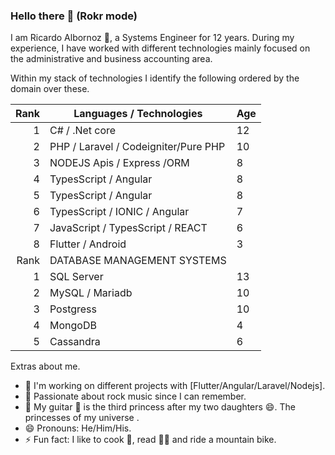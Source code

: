 ### Hello there 👋 (Rokr mode)

I am Ricardo Albornoz 💙, a Systems Engineer for 12 years. During my experience, I have worked with different technologies mainly focused on the administrative and business accounting area.

Within my stack of technologies I identify the following ordered by the domain over these.

| Rank|       Languages / Technologies       | Age |
|----:|--------------------------------------|-----|
|    1| C# / .Net core                       |  12 |
|    2| PHP / Laravel / Codeigniter/Pure PHP |  10 |
|    3| NODEJS Apis  / Express /ORM          |   8 |        
|    4| TypesScript  / Angular               |   8 |
|    5| TypesScript  / Angular               |   8 |
|    6| TypesScript  / IONIC / Angular       |   7 |
|    7| JavaScript   / TypesScript / REACT   |   6 |      
|    8| Flutter      / Android               |   3 |
| Rank|       DATABASE MANAGEMENT SYSTEMS    |     |
|    1| SQL Server                           |  13 |
|    2| MySQL / Mariadb                      |  10 |
|    3| Postgress                            |  10 |
|    4| MongoDB                              |   4 |
|    5| Cassandra                            |   6 |

Extras about me.
- 🔭 I'm working on different projects with [Flutter/Angular/Laravel/Nodejs].
- 🌱 Passionate about rock music since I can remember.
- 🎸 My guitar 🎸 is the third princess after my two daughters 😄. The princesses of my universe .
- 😄 Pronouns: He/Him/His.
- ⚡ Fun fact: I like to cook 🥘, read 🕺🏻 and ride a mountain bike.

<!--
**seniorit/aboutme** is a ✨ _particular_ ✨ repository because its `README.md` (this file) appears on your GitHub profile.

Here are some ideas to get you started:

- 🔭 I'm currently working on ...
- 👯 I'm looking to collaborate on ...
- 🤔 I'm looking for help with ...
- 💬 Ask me about ...
- 📫 How to reach me: ...
- 😄 Pronouns: ...
- ⚡ Fun fact: ...
-->

